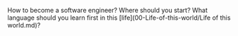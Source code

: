 How to become a software engineer?
Where should you start?
What language should you learn first in this [life](00-Life-of-this-world/Life of this world.md)?